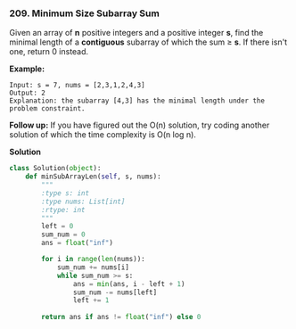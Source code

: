 ### 209. Minimum Size Subarray Sum

Given an array of **n** positive integers and a positive integer **s**, find the minimal length of a **contiguous** subarray of which the sum ≥ **s**. If there isn't one, return 0 instead.

**Example:** 
```
Input: s = 7, nums = [2,3,1,2,4,3]
Output: 2
Explanation: the subarray [4,3] has the minimal length under the problem constraint.
```

**Follow up:**
If you have figured out the O(n) solution, try coding another solution of which the time complexity is O(n log n). 

**Solution**
```Python
class Solution(object):
    def minSubArrayLen(self, s, nums):
        """
        :type s: int
        :type nums: List[int]
        :rtype: int
        """
        left = 0
        sum_num = 0
        ans = float("inf")

        for i in range(len(nums)):
            sum_num += nums[i]
            while sum_num >= s:
                ans = min(ans, i - left + 1)
                sum_num -= nums[left]
                left += 1
        
        return ans if ans != float("inf") else 0
```